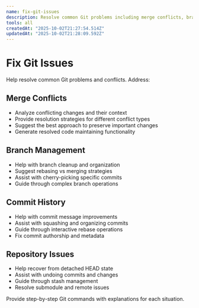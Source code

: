 ```yaml
---
name: fix-git-issues
description: Resolve common Git problems including merge conflicts, branch management and repository issues
tools: all
createdAt: "2025-10-02T21:27:54.514Z"
updatedAt: "2025-10-02T21:28:09.592Z"
---
```


# Fix Git Issues

Help resolve common Git problems and conflicts. Address:

## Merge Conflicts

- Analyze conflicting changes and their context
- Provide resolution strategies for different conflict types
- Suggest the best approach to preserve important changes
- Generate resolved code maintaining functionality

## Branch Management

- Help with branch cleanup and organization
- Suggest rebasing vs merging strategies
- Assist with cherry-picking specific commits
- Guide through complex branch operations

## Commit History

- Help with commit message improvements
- Assist with squashing and organizing commits
- Guide through interactive rebase operations
- Fix commit authorship and metadata

## Repository Issues

- Help recover from detached HEAD state
- Assist with undoing commits and changes
- Guide through stash management
- Resolve submodule and remote issues

Provide step-by-step Git commands with explanations for each situation.
